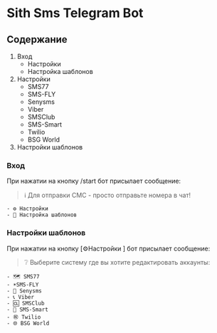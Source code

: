 # Sith Sms Telegram Bot

## Содержание
1. Вход
	- Настройки
	- Настройка шаблонов
2. Настройки
	- SMS77
	- SMS-FLY
	- Senysms
	- Viber
	- SMSClub
	- SMS-Smart
	- Twilio
	- BSG World
3. Настройки шаблонов

### Вход
При нажатии на кнопку /start бот присылает сообщение:
>ℹ️ Для отправки СМС - просто отправьте номера в чат!

	- ⚙️ Настройки 
	- 🔨 Настройка шаблонов

### Настройки шаблонов
При нажатии на кнопку [⚙️Настройки ]  бот присылает сообщение:
>❔ Выберите систему где вы хотите редактировать аккаунты:
    
    - 🗺 SMS77
    - ☀️SMS-FLY
    - 📱 Senysms
    - 📞 Viber
    - 🆑 SMSClub
    - 📲 SMS-Smart
    - ㊗️ Twilio
    - 🌐 BSG World





